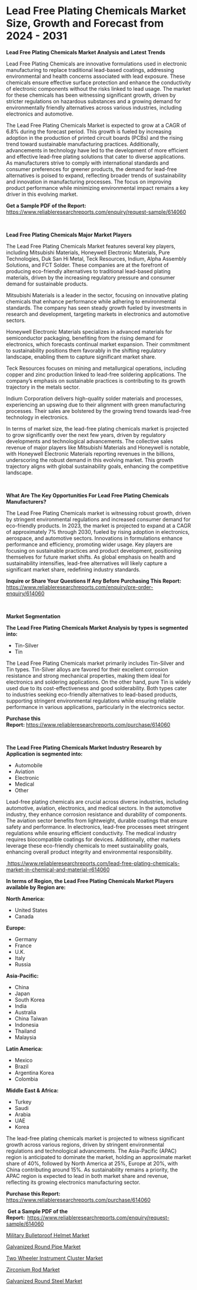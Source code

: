 <p><h1>Lead Free Plating Chemicals Market Size, Growth and Forecast from 2024 - 2031</h1></p><p><strong>Lead Free Plating Chemicals Market Analysis and Latest Trends</strong></p>
<p><p>Lead Free Plating Chemicals are innovative formulations used in electronic manufacturing to replace traditional lead-based coatings, addressing environmental and health concerns associated with lead exposure. These chemicals ensure effective surface protection and enhance the conductivity of electronic components without the risks linked to lead usage. The market for these chemicals has been witnessing significant growth, driven by stricter regulations on hazardous substances and a growing demand for environmentally friendly alternatives across various industries, including electronics and automotive.</p><p>The Lead Free Plating Chemicals Market is expected to grow at a CAGR of 6.8% during the forecast period. This growth is fueled by increasing adoption in the production of printed circuit boards (PCBs) and the rising trend toward sustainable manufacturing practices. Additionally, advancements in technology have led to the development of more efficient and effective lead-free plating solutions that cater to diverse applications. As manufacturers strive to comply with international standards and consumer preferences for greener products, the demand for lead-free alternatives is poised to expand, reflecting broader trends of sustainability and innovation in manufacturing processes. The focus on improving product performance while minimizing environmental impact remains a key driver in this evolving market.</p></p>
<p><strong>Get a Sample PDF of the Report:&nbsp;</strong> <a href="https://www.reliableresearchreports.com/enquiry/request-sample/614060?utm_campaign=5&utm_medium=2&utm_source=Github&utm_content=ia&utm_term=11122024&utm_id=lead-free-plating-chemicals">https://www.reliableresearchreports.com/enquiry/request-sample/614060</a></p>
<p>&nbsp;</p>
<p><strong>Lead Free Plating Chemicals Major Market Players</strong></p>
<p><p>The Lead Free Plating Chemicals Market features several key players, including Mitsubishi Materials, Honeywell Electronic Materials, Pure Technologies, Duk San Hi Metal, Teck Resources, Indium, Alpha Assembly Solutions, and FCT Solder. These companies are at the forefront of producing eco-friendly alternatives to traditional lead-based plating materials, driven by the increasing regulatory pressure and consumer demand for sustainable products.</p><p>Mitsubishi Materials is a leader in the sector, focusing on innovative plating chemicals that enhance performance while adhering to environmental standards. The company has seen steady growth fueled by investments in research and development, targeting markets in electronics and automotive sectors. </p><p>Honeywell Electronic Materials specializes in advanced materials for semiconductor packaging, benefiting from the rising demand for electronics, which forecasts continual market expansion. Their commitment to sustainability positions them favorably in the shifting regulatory landscape, enabling them to capture significant market share.</p><p>Teck Resources focuses on mining and metallurgical operations, including copper and zinc production linked to lead-free soldering applications. The company’s emphasis on sustainable practices is contributing to its growth trajectory in the metals sector.</p><p>Indium Corporation delivers high-quality solder materials and processes, experiencing an upswing due to their alignment with green manufacturing processes. Their sales are bolstered by the growing trend towards lead-free technology in electronics.</p><p>In terms of market size, the lead-free plating chemicals market is projected to grow significantly over the next few years, driven by regulatory developments and technological advancements. The collective sales revenue of major players like Mitsubishi Materials and Honeywell is notable, with Honeywell Electronic Materials reporting revenues in the billions, underscoring the robust demand in this evolving market. This growth trajectory aligns with global sustainability goals, enhancing the competitive landscape.</p></p>
<p>&nbsp;</p>
<p><strong>What Are The Key Opportunities For Lead Free Plating Chemicals Manufacturers?</strong></p>
<p><p>The Lead Free Plating Chemicals market is witnessing robust growth, driven by stringent environmental regulations and increased consumer demand for eco-friendly products. In 2023, the market is projected to expand at a CAGR of approximately 7% through 2030, fueled by rising adoption in electronics, aerospace, and automotive sectors. Innovations in formulations enhance performance and efficiency, promoting wider usage. Key players are focusing on sustainable practices and product development, positioning themselves for future market shifts. As global emphasis on health and sustainability intensifies, lead-free alternatives will likely capture a significant market share, redefining industry standards.</p></p>
<p><strong>Inquire or Share Your Questions If Any Before Purchasing This Report:</strong> <a href="https://www.reliableresearchreports.com/enquiry/pre-order-enquiry/614060?utm_campaign=5&utm_medium=2&utm_source=Github&utm_content=ia&utm_term=11122024&utm_id=lead-free-plating-chemicals">https://www.reliableresearchreports.com/enquiry/pre-order-enquiry/614060</a></p>
<p>&nbsp;</p>
<p><strong>Market Segmentation</strong></p>
<p><strong>The Lead Free Plating Chemicals Market Analysis by types is segmented into:</strong></p>
<p><ul><li>Tin-Silver</li><li>Tin</li></ul></p>
<p><p>The Lead Free Plating Chemicals market primarily includes Tin-Silver and Tin types. Tin-Silver alloys are favored for their excellent corrosion resistance and strong mechanical properties, making them ideal for electronics and soldering applications. On the other hand, pure Tin is widely used due to its cost-effectiveness and good solderability. Both types cater to industries seeking eco-friendly alternatives to lead-based products, supporting stringent environmental regulations while ensuring reliable performance in various applications, particularly in the electronics sector.</p></p>
<p><strong>Purchase this Report:&nbsp;</strong><a href="https://www.reliableresearchreports.com/purchase/614060?utm_campaign=5&utm_medium=2&utm_source=Github&utm_content=ia&utm_term=11122024&utm_id=lead-free-plating-chemicals">https://www.reliableresearchreports.com/purchase/614060</a></p>
<p>&nbsp;</p>
<p><strong>The Lead Free Plating Chemicals Market Industry Research by Application is segmented into:</strong></p>
<p><ul><li>Automobile</li><li>Aviation</li><li>Electronic</li><li>Medical</li><li>Other</li></ul></p>
<p><p>Lead-free plating chemicals are crucial across diverse industries, including automotive, aviation, electronics, and medical sectors. In the automotive industry, they enhance corrosion resistance and durability of components. The aviation sector benefits from lightweight, durable coatings that ensure safety and performance. In electronics, lead-free processes meet stringent regulations while ensuring efficient conductivity. The medical industry requires biocompatible coatings for devices. Additionally, other markets leverage these eco-friendly chemicals to meet sustainability goals, enhancing overall product integrity and environmental responsibility.</p></p>
<p><a href="https://www.reliableresearchreports.com/lead-free-plating-chemicals-market-in-chemical-and-material-r614060?utm_campaign=5&utm_medium=2&utm_source=Github&utm_content=ia&utm_term=11122024&utm_id=lead-free-plating-chemicals">&nbsp;https://www.reliableresearchreports.com/lead-free-plating-chemicals-market-in-chemical-and-material-r614060</a></p>
<p><strong>In terms of Region, the Lead Free Plating Chemicals Market Players available by Region are:</strong></p>
<p>
    <p> <strong> North America: </strong>
        <ul>
            <li>United States</li>
            <li>Canada</li>
        </ul>
        </p> 
    <p> <strong> Europe: </strong>
        <ul>
            <li>Germany</li>
            <li>France</li>
            <li>U.K.</li>
            <li>Italy</li>
            <li>Russia</li>
        </ul>
        </p> 
    <p> <strong> Asia-Pacific: </strong>
        <ul>
            <li>China</li>
            <li>Japan</li>
            <li>South Korea</li>
            <li>India</li>
            <li>Australia</li>
            <li>China Taiwan</li>
            <li>Indonesia</li>
            <li>Thailand</li>
            <li>Malaysia</li>
        </ul>
        </p> 
    <p> <strong> Latin America: </strong>
        <ul>
            <li>Mexico</li>
            <li>Brazil</li>
            <li>Argentina Korea</li>
            <li>Colombia</li>
        </ul>
        </p> 
    <p> <strong> Middle East & Africa: </strong>
        <ul>
            <li>Turkey</li>
            <li>Saudi</li>
            <li>Arabia</li>
            <li>UAE</li>
            <li>Korea</li>
        </ul>
    </p>
    </p>
<p><p>The lead-free plating chemicals market is projected to witness significant growth across various regions, driven by stringent environmental regulations and technological advancements. The Asia-Pacific (APAC) region is anticipated to dominate the market, holding an approximate market share of 40%, followed by North America at 25%, Europe at 20%, with China contributing around 15%. As sustainability remains a priority, the APAC region is expected to lead in both market share and revenue, reflecting its growing electronics manufacturing sector.</p></p>
<p><strong>Purchase this Report: </strong><a href="https://www.reliableresearchreports.com/purchase/614060?utm_campaign=5&utm_medium=2&utm_source=Github&utm_content=ia&utm_term=11122024&utm_id=lead-free-plating-chemicals">https://www.reliableresearchreports.com/purchase/614060</a></p>
<p>&nbsp;<strong>Get a Sample PDF of the Report:&nbsp;&nbsp;</strong><a href="https://www.reliableresearchreports.com/enquiry/request-sample/614060?utm_campaign=5&utm_medium=2&utm_source=Github&utm_content=ia&utm_term=11122024&utm_id=lead-free-plating-chemicals">https://www.reliableresearchreports.com/enquiry/request-sample/614060</a></p>
<p><strong></strong></p>
<p><p><a href="https://github.com/lylyparadise/Market-Research-Report-List-5/blob/main/military-bulletproof-helmet-market.md?utm_campaign=5&utm_medium=2&utm_source=Github&utm_content=ia&utm_term=11122024&utm_id=lead-free-plating-chemicals">Military Bulletproof Helmet Market</a></p><p><a href="https://www.linkedin.com/pulse/c-hannibex-sqmmf?utm_campaign=5&utm_medium=2&utm_source=Github&utm_content=ia&utm_term=11122024&utm_id=lead-free-plating-chemicals">Galvanized Round Pipe Market</a></p><p><a href="https://github.com/FlorianWolf90/Market-Research-Report-List-1/blob/main/two-wheeler-instrument-cluster-market.md?utm_campaign=5&utm_medium=2&utm_source=Github&utm_content=ia&utm_term=11122024&utm_id=lead-free-plating-chemicals">Two Wheeler Instrument Cluster Market</a></p><p><a href="https://www.linkedin.com/pulse/key-insights-forecast-zirconium-rod-market-2024-2031-z1hqe?utm_campaign=5&utm_medium=2&utm_source=Github&utm_content=ia&utm_term=11122024&utm_id=lead-free-plating-chemicals">Zirconium Rod Market</a></p><p><a href="https://www.linkedin.com/pulse/galvanized-round-steel-market-analysis-2024-2031-competitive-3n7ce?utm_campaign=5&utm_medium=2&utm_source=Github&utm_content=ia&utm_term=11122024&utm_id=lead-free-plating-chemicals">Galvanized Round Steel Market</a></p></p>